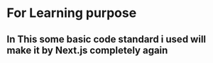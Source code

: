 <h1>For Learning purpose </h1>
<h2>In This  some basic code standard i used will make it by Next.js completely again </h2>
